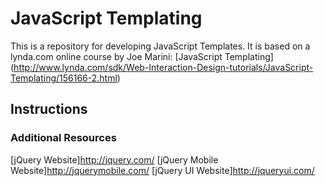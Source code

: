JavaScript Templating
=====================
This is a repository for developing JavaScript Templates. It is based on a lynda.com online course by Joe Marini: [JavaScript Templating] (http://www.lynda.com/sdk/Web-Interaction-Design-tutorials/JavaScript-Templating/156166-2.html) 

## Instructions

### Additional Resources
[jQuery Website]http://jquery.com/
[jQuery Mobile Website]http://jquerymobile.com/
[jQuery UI Website]http://jqueryui.com/